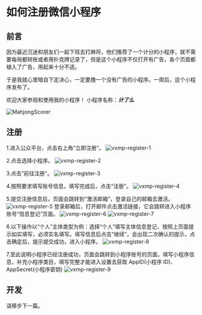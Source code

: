 # 如何注册微信小程序

## 前言

因为最近沉迷和朋友们一起下班去打麻将，他们推荐了一个计分的小程序，就不需要每局都转账或者用扑克牌记录了，但是这个小程序不仅打开有广告，各个页面都植入了广告，用起来十分不适。

于是我就心里暗自下定决心，一定要撸一个没有广告的小程序。一周后，这个小程序发布了。

欢迎大家参观和使用我的小程序！
小程序名称：**_计了么_**

![MahjongScorer](https://zhang.beer/static/images/MahjongScorer.jpg)

## 注册

1.进入公众平台，点击右上角“立即注册”。
![vxmp-register-1](https://zhang.beer/static/images/vxmp-register-1.png)

2.点击选择小程序。
![vxmp-register-2](https://zhang.beer/static/images/vxmp-register-2.png)

3.点击“前往注册”。
![vxmp-register-3](https://zhang.beer/static/images/vxmp-register-3.png)

4.按照要求填写账号信息，填写完成后，点击“注册”。
![vxmp-register-4](https://zhang.beer/static/images/vxmp-register-4.png)

5.提交注册信息后，页面会跳转到“激活邮箱”，登录自己的邮箱去激活。![vxmp-register-5](https://zhang.beer/static/images/vxmp-register-5.png)
登录邮箱后，打开邮件点击激活链接，它会跳转进入小程序账号“信息登记”页面。
![vxmp-register-6](https://zhang.beer/static/images/vxmp-register-6.png)
![vxmp-register-7](https://zhang.beer/static/images/vxmp-register-7.png)

6.以下操作以“个人”主体类型为例：选择“个人”填写主体信息登记，按照上页面提示如实填写，必须实名填写。填写信息后点击“继续”，会出现二次确认的提示，点击确定后，提示提交成功，进入小程序。
![vxmp-register-8](https://zhang.beer/static/images/vxmp-register-1.png)

7.至此说明小程序已经注册成功，页面会跳转到小程序账号的页面。填写小程序信息，补充小程序类目，填写完整才能进入设置去获取 AppID(小程序 ID)、AppSecret(小程序密钥)
![vxmp-register-9](https://zhang.beer/static/images/vxmp-register-9.png)

## 开发

请移步下一篇。

